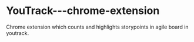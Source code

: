 YouTrack---chrome-extension
===========================

Chrome extension which counts and highlights storypoints in agile board in youtrack.